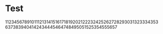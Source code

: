 # Test

1123456789101112131415161718192021222324252627282930313233343536373839404142434445464748495051525354555657
